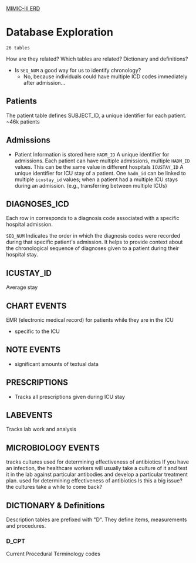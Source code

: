 
[MIMIC-III ERD](https://mit-lcp.github.io/mimic-schema-spy/)



# Database Exploration
	26 tables

How are they related?
Which tables are related?
Dictionary and definitions?

* Is `SEQ_NUM` a good way for us to identify chronology? 
	* No, because individuals could have multiple ICD codes immediately after admission...

## Patients
The patient table defines SUBJECT_ID, a unique identifier for each patient. 
~46k patients
## Admissions
* Patient Information is stored here
`HADM_ID`
A unique identifier for admissions. Each patient can have multiple admissions, multiple `HADM_ID` values. This can be the same value in different hospitals
`ICUSTAY_ID`
A unique identifier for ICU stay of a patient.
One `hadm_id` can be linked to multiple `icustay_id` values; when a patient had a multiple ICU stays during an admission. (e.g., transferring between multiple ICUs)
## DIAGNOSES_ICD
Each row in corresponds to a diagnosis code associated with a specific hospital admission. 

`SEQ_NUM`
Indicates the order in which the diagnosis codes were recorded during that specific patient's admission. It helps to provide context about the chronological sequence of diagnoses given to a patient during their hospital stay.
## ICUSTAY_ID
Average stay
## CHART EVENTS
EMR (electronic medical record) for patients while they are in the ICU
- specific to the ICU	
## NOTE EVENTS
- significant amounts of textual data
## PRESCRIPTIONS
- Tracks all prescriptions given during ICU stay
## LABEVENTS
Tracks lab work and analysis
## MICROBIOLOGY EVENTS
tracks cultures used for determining effectiveness of antibiotics
If you have an infection, the healthcare workers will usually take a culture of it and test it in the lab against particular antibodies and develop a particular treatment plan.
used for determining effectiveness of antibiotics
Is this a big issue? the cultures take a while to come back?
## DICTIONARY & Definitions
Description tables are prefixed with "D".
They define items, measurements and procedures. 

### D_CPT
Current Procedural Terminology codes


